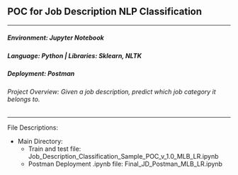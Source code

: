 ## POC for Job Description NLP Classification
---
##### Environment: *Jupyter Notebook* 
##### Language: *Python* | Libraries: *Sklearn, NLTK*
##### Deployment: *Postman*

###### Project Overview: Given a job description, predict which job category it belongs to.
-----

File Descriptions:
- Main Directory:
  - Train and test file: Job_Description_Classification_Sample_POC_v_1.0_MLB_LR.ipynb
  - Postman Deployment .ipynb file: Final_JD_Postman_MLB_LR.ipynb
